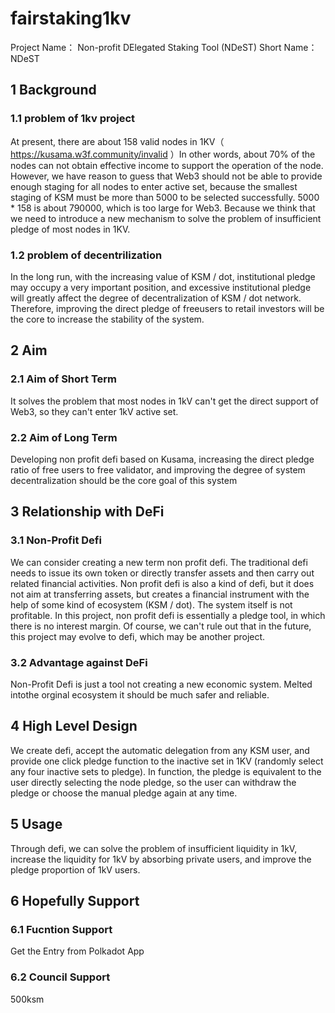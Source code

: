 # fairstaking1kv

Project Name： Non-profit DElegated Staking Tool (NDeST) 
Short Name： NDeST

## 1 Background
### 1.1 problem of 1kv project
At present, there are about 158 valid nodes in 1KV（ https://kusama.w3f.community/invalid ）In other words, about 70% of the nodes can not obtain effective income to support the operation of the node. However, we have reason to guess that Web3 should not be able to provide enough staging for all nodes to enter active set, because the smallest staging of KSM must be more than 5000 to be selected successfully. 5000 * 158 is about 790000, which is too large for Web3. Because we think that we need to introduce a new mechanism to solve the problem of insufficient pledge of most nodes in 1KV.
### 1.2 problem of decentrilization
In the long run, with the increasing value of KSM / dot, institutional pledge may occupy a very important position, and excessive institutional pledge will greatly affect the degree of decentralization of KSM / dot network. Therefore, improving the direct pledge of freeusers to retail investors will be the core to increase the stability of the system.

## 2 Aim 

### 2.1 Aim of Short Term

It solves the problem that most nodes in 1kV can't get the direct support of Web3, so they can't enter 1kV active set.

### 2.2 Aim of Long Term
Developing non profit defi based on Kusama, increasing the direct pledge ratio of free users to free validator, and improving the degree of system decentralization should be the core goal of this system

## 3 Relationship with DeFi
### 3.1 Non-Profit Defi
We can consider creating a new term non profit defi. The traditional defi needs to issue its own token or directly transfer assets and then carry out related financial activities. Non profit defi is also a kind of defi, but it does not aim at transferring assets, but creates a financial instrument with the help of some kind of ecosystem (KSM / dot). The system itself is not profitable. In this project, non profit defi is essentially a pledge tool, in which there is no interest margin. Of course, we can't rule out that in the future, this project may evolve to defi, which may be another project.

### 3.2 Advantage against DeFi
Non-Profit Defi is just a tool not creating a new economic system. Melted intothe orginal ecosystem it should be much safer and reliable.


## 4 High Level Design 
We create defi, accept the automatic delegation from any KSM user, and provide one click pledge function to the inactive set in 1KV (randomly select any four inactive sets to pledge). In function, the pledge is equivalent to the user directly selecting the node pledge, so the user can withdraw the pledge or choose the manual pledge again at any time.

## 5 Usage
Through defi, we can solve the problem of insufficient liquidity in 1kV, increase the liquidity for 1kV by absorbing private users, and improve the pledge proportion of 1kV users.

## 6 Hopefully Support

### 6.1 Fucntion Support
Get the Entry from Polkadot App

### 6.2 Council Support
500ksm
